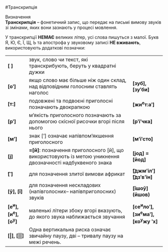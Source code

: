 #Транскрипція

<div class="eoz-wrap">
<span class="eoz">Визначення</span>
<div class="eoz-text">
<b>Транскрипція</b> – фонетичний запис, що передає на письмі вимову звуків зі змінами, яких вони зазнають у процесі мовлення.
</div>
</div>

У транскрипції <b>НЕМАЄ</b> великих літер, усі слова пишуться з малої. Букв <span class="p1">Я</span>, <span class="p1">Ю</span>, <span class="p1">Є</span>, <span class="p1">Ї</span>, <span class="p1">Щ</span>, <span class="p1">Ь</span> та <span class="p1">апострофа</span> у звуковому записі <b>НЕ вживають</b>, використовують додаткові позначки:

<table>
  <tr>
  <td><b>[ ]</b></td>
  <td>звук, слово чи текст, які транскрибують, беруть у квадратні дужки</td>
  <td></td>
  </tr>
  <tr>
  <td><b>[оʹ]</b></td>
  <td>якщо слово має більше ніж один склад, над відповідним голосним ставлять наголос</td>
  <td><b>[зуб], [зуʹби]</b></td>
  </tr>
   <tr>
  <td><b>[т:]</b></td>
  <td>подовжені та подвоєні приголосні позначають двокрапкою</td>
  <td><b>[жи<sup>е</sup>т:аʹ]</b></td>
  </tr>
   <tr>
  <td><b>[рʹ]</b></td>
  <td>м’якість приголосного позначають за допомогою скісної рисочки вгорі після нього</td>
  <td><b>[рʹіʹчка]</b></td>
  </tr>
  <tr>
  <td><b>[м’]</b></td>
  <td>знак [’] означає напівпом’якшення приголосного</td>
  <td><b>[м’іʹсто]</b></td>
  </tr>
  <tr>
  <td><b>[j]</b></td>
  <td><b>=[й]</b>: позначення приголосного [й], що використовують із метою уникнення двозначності надбуквеного знака</td>
  <td><b>[jод] = [йод]</b></td>
  </tr>
  <tr>
  <td><b>[͡ ]</b></td>
  <td>для позначення злитої вимови африкат</td>
  <td><b>[͡джм’ілʹ] [͡дзʹв’ін]</b></td>
  </tr>
  <tr>
  <td><b>[ў], [ǐ]</b></td>
  <td>для позначення нескладових (напівголосних– напівприголосних) звуків</td>
  <td><b>[ǐшоў] (йшов)</b></td>
  </tr>
  <tr>
  <td><b>[е<sup>и</sup>], [и<sup>е</sup>], [о<sup>у</sup>]</b></td>
  <td>маленькі літери збоку вгорі вказують, до якого звука наближається звучання</td>
  <td><b>[се<sup>и</sup>лоʹ], [зи<sup>е</sup>маʹ],<br>[ко<sup>у</sup>жу ʹх]</b></td>
  </tr>
  <tr>
  <td><b>[|], [||]</b></td>
  <td>Одна вертикальна риска означає звичайну паузу, дві – тривалу паузу на межі речень.</td>
  <td></td>
  </tr>
</table>
